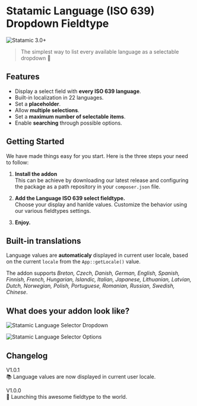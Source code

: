 # Statamic Language (ISO 639) Dropdown Fieldtype

![Statamic 3.0+](https://img.shields.io/badge/Statamic-3.0+-FF269E?style=for-the-badge&link=https://statamic.com)
> The simplest way to list every available language as a selectable dropdown 🤘

## Features
- Display a select field with **every ISO 639 language**.
- Built-in localization in 22 languages. 
- Set a **placeholder**.
- Allow **multiple selections**.
- Set a **maximum number of selectable items**.
- Enable **searching** through possible options.

## Getting Started

We have made things easy for you start. Here is the three steps your need to follow:

1. **Install the addon**  
   This can be achieve by downloading our latest release and configuring the package as a path repository in your `composer.json` file.
   

2. **Add the Language ISO 639 select fieldtype.**  
   Choose your display and hanlde values. 
   Customize the behavior using our various fieldtypes settings.


3. **Enjoy.**

## Built-in translations
Language values are **automaticaly** displayed in current user locale, based on the current `locale` from the `App::getLocale()` value.

The addon supports _Breton, Czech, Danish, German, English, Spanish, Finnish, French, Hungarian, Islandic, Italian, Japanese, Lithuanian, Latvian, Dutch, Norwegian, Polish, Portuguese, Romanian, Russian, Swedish, Chinese_.

## What does your addon look like?

![Statamic Language Selector Dropdown](https://parfaitementweb.com/statamic/statamic-language-iso639-fieldtype/fieldtype-preview.png)  

![Statamic Language Selector Options](https://parfaitementweb.com/statamic/statamic-language-iso639-fieldtype/fieldtype-options.png)

## Changelog
V1.0.1  
📚 Language values are now displayed in current user locale.

V1.0.0  
🚀 Launching this awesome fieldtype to the world.
